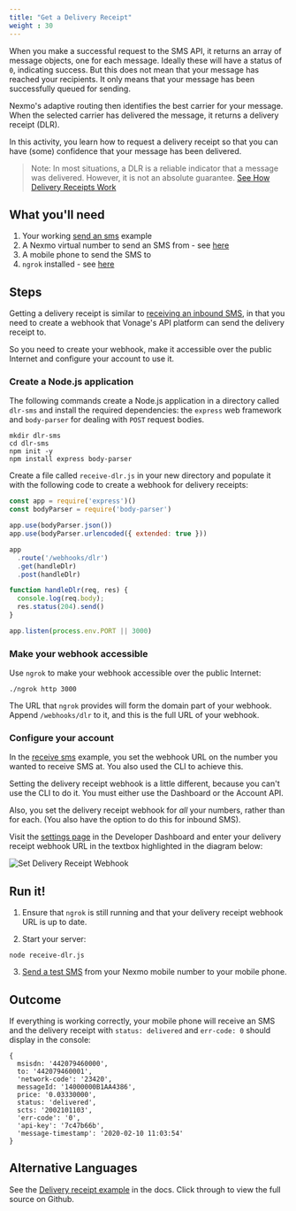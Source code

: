 ```yaml
---
title: "Get a Delivery Receipt"
weight : 30
---
```


When you make a successful request to the SMS API, it returns an array of message objects, one for each message. Ideally these will have a status of `0`, indicating success. But this does not mean that your message has reached your recipients. It only means that your message has been successfully queued for sending.

Nexmo's adaptive routing then identifies the best carrier for your message. When the selected carrier has delivered the message, it returns a delivery receipt (DLR).

In this activity, you learn how to request a delivery receipt so that you can have (some) confidence that your message has been delivered.

> Note: In most situations, a DLR is a reliable indicator that a message was delivered. However, it is not an absolute guarantee. [See How Delivery Receipts Work](https://developer.nexmo.com/messaging/sms/guides/delivery-receipts#how-delivery-receipts-work)


## What you'll need

1. Your working [send an sms](/sms/send-sms) example
2. A Nexmo virtual number to send an SMS from - see [here](/basic-concepts/numbers)
3. A mobile phone to send the SMS to
4. `ngrok` installed - see [here](/basic-concepts/ngrok)

## Steps

Getting a delivery receipt is similar to [receiving an inbound SMS](/sms/receive-sms), in that you need to create a webhook that Vonage's API platform can send the delivery receipt to.

So you need to create your webhook, make it accessible over the public Internet and configure your account to use it.


### Create a Node.js application

The following commands create a Node.js application in a directory called `dlr-sms` and install the required dependencies: the `express` web framework and `body-parser` for dealing with `POST` request bodies. 

```
mkdir dlr-sms
cd dlr-sms
npm init -y
npm install express body-parser
```

Create a file called `receive-dlr.js` in your new directory and populate it with the following code to create a webhook for delivery receipts:

```js
const app = require('express')()
const bodyParser = require('body-parser')

app.use(bodyParser.json())
app.use(bodyParser.urlencoded({ extended: true }))

app
  .route('/webhooks/dlr')
  .get(handleDlr)
  .post(handleDlr)

function handleDlr(req, res) {
  console.log(req.body);
  res.status(204).send()
}

app.listen(process.env.PORT || 3000)
```

### Make your webhook accessible

Use `ngrok` to make your webhook accessible over the public Internet:

```
./ngrok http 3000
```

The URL that `ngrok` provides will form the domain part of your webhook. Append `/webhooks/dlr` to it, and this is the full URL of your webhook.

### Configure your account

In the [receive sms](/sms/receive-sms) example, you set the webhook URL on the number you wanted to receive SMS at. You also used the CLI to achieve this.

Setting the delivery receipt webhook is a little different, because you can't use the CLI to do it. You must either use the Dashboard or the Account API.

Also, you set the delivery receipt webhook for *all* your numbers, rather than for each. (You also have the option to do this for inbound SMS). 

Visit the [settings page](https://dashboard.nexmo.com/settings) in the Developer Dashboard and enter your delivery receipt webhook URL in the textbox highlighted in the diagram below:

![Set Delivery Receipt Webhook](/images/dashboard-set-dlr-webhook.png)

## Run it!

1. Ensure that `ngrok` is still running and that your delivery receipt webhook URL is up to date.

2. Start your server:

  ```
  node receive-dlr.js
  ```

3. [Send a test SMS](/sms/send-sms) from your Nexmo mobile number to your mobile phone.

## Outcome

If everything is working correctly, your mobile phone will receive an SMS and the delivery receipt with `status: delivered` and `err-code: 0` should display in the console:

```
{
  msisdn: '442079460000',
  to: '442079460001',
  'network-code': '23420',
  messageId: '14000000B1AA4386',
  price: '0.03330000',
  status: 'delivered',
  scts: '2002101103',
  'err-code': '0',
  'api-key': '7c47b66b',
  'message-timestamp': '2020-02-10 11:03:54'
}
```

## Alternative Languages

See the [Delivery receipt example](https://developer.nexmo.com/messaging/sms/code-snippets/delivery-receipts) in the docs. Click through to view the full source on Github.